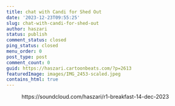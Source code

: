 ```yaml
---
title: chat with Candi for Shed Out
date: '2023-12-23T09:55:25'
slug: chat-with-candi-for-shed-out
author: haszari
status: publish
comment_status: closed
ping_status: closed
menu_order: 0
post_type: post
comment_count: 0
guid: https://haszari.cartoonbeats.com/?p=2613
featuredImage: images/IMG_2453-scaled.jpeg
contains_html: true
---
```


<!-- wp:embed {"url":"https://soundcloud.com/haszari/r1-breakfast-14-dec-2023","type":"rich","providerNameSlug":"soundcloud","responsive":true} -->
<figure class="wp-block-embed is-type-rich is-provider-soundcloud wp-block-embed-soundcloud">https://soundcloud.com/haszari/r1-breakfast-14-dec-2023

</figure>
<!-- /wp:embed -->